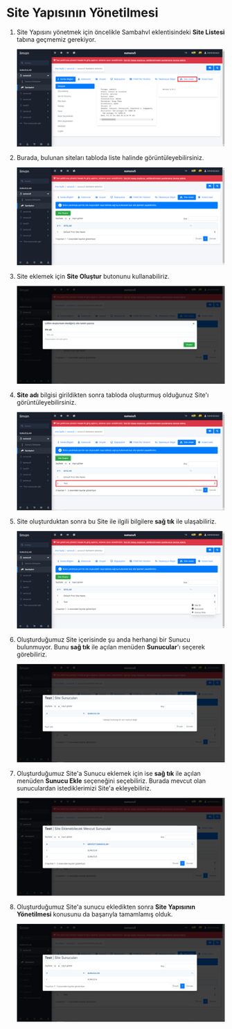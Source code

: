 # Site Yapısının Yönetilmesi

1. Site Yapısını yönetmek için öncelikle Sambahvl eklentisindeki **Site Listesi** tabına geçmemiz gerekiyor.

   <img src="/assets/site_1.png">

   

2. Burada, bulunan siteları tabloda liste halinde görüntüleyebilirsiniz.

   <img src="/assets/site_2.png">

   

3. Site eklemek için **Site Oluştur** butonunu kullanabiliriz.

   <img src="/assets/site_3.png">

   

4. **Site adı** bilgisi girildikten sonra tabloda oluşturmuş olduğunuz Site'ı görüntüleyebilirsiniz.

   <img src="/assets/site_4.png">

   

5. Site oluşturduktan sonra bu Site ile ilgili bilgilere **sağ tık** ile ulaşabiliriz.

   <img src="/assets/site_5.png">

   

6. Oluşturduğumuz Site içerisinde şu anda herhangi bir Sunucu bulunmuyor. Bunu **sağ tık** ile açılan menüden **Sunucular**'ı seçerek görebiliriz.

   <img src="/assets/site_6.png">

   

7. Oluşturduğumuz Site'a Sunucu eklemek için ise **sağ tık** ile açılan menüden **Sunucu Ekle** seçeneğini seçebiliriz. Burada mevcut olan sunuculardan istediklerimizi Site'a ekleyebiliriz.

   <img src="/assets/site_7.png">

   

8. Oluşturduğumuz Site'a sunucu ekledikten sonra **Site Yapısının Yönetilmesi** konusunu da başarıyla tamamlamış olduk.

   <img src="/assets/site_8.png">

